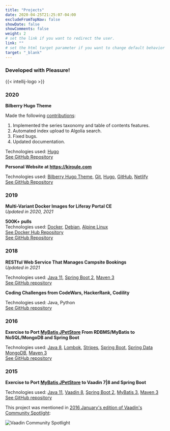 ```yaml
---
title: "Projects"
date: 2020-04-25T21:25:07-04:00
excludeFromTopNav: false
showDate: false
showComments: false
weight: 2
# set the link if you want to redirect the user.
link: ""
# set the html target parameter if you want to change default behavior
target: "_blank"
---
```


### Developed with Pleasure!

{{< intellij-logo >}}

### 2020
**Bilberry Hugo Theme**

Made the following [contributions](https://github.com/Lednerb/bilberry-hugo-theme/commits?author=igor-baiborodine):
1. Implemented the series taxonomy and table of contents features.
2. Automated index upload to Algolia search.
3. Fixed bugs.
4. Updated documentation. 

Technologies used: [Hugo](https://gohugo.io/)\
[See GitHub Repository](https://github.com/Lednerb/bilberry-hugo-theme)

**Personal Website at https://kiroule.com**

Technologies used: [Bilberry Hugo Theme](https://github.com/Lednerb/bilberry-hugo-theme), [Git](https://git-scm.com/), [Hugo](https://gohugo.io/), [GitHub](https://github.com/), [Netlify](https://www.netlify.com/)\
[See GitHub Repository](https://github.com/igor-baiborodine/kiroule.com)
 
### 2019
**Multi-Variant Docker Images for Liferay Portal CE**\
*Updated in 2020, 2021*

**500K+ pulls**\
Technologies used: [Docker](https://www.docker.com/), [Debian](https://www.debian.org/), [Alpine Linux](https://alpinelinux.org/)\
[See Docker Hub Repository](https://hub.docker.com/r/ibaiborodine/liferay-portal-ce)\
[See GitHub Repository](https://github.com/igor-baiborodine/docker-liferay-portal-ce)

### 2018
**RESTful Web Service That Manages Campsite Bookings**\
*Updated in 2021*

Technologies used: [Java 11](https://www.oracle.com/java/technologies/javase-jdk11-downloads.html), [Spring Boot 2](http://projects.spring.io/spring-boot/), [Maven 3](http://maven.apache.org/)\
[See GitHub repository](https://github.com/igor-baiborodine/campsite-booking)

**Coding Challenges from CodeWars, HackerRank, Codility**

Technologies used: Java, Python\
[See GitHub repository](https://github.com/igor-baiborodine/coding-challenges)

### 2016
**Exercise to Port [MyBatis JPetStore](https://github.com/mybatis/jpetstore-6) From RDBMS/MyBatis to NoSQL/MongoDB and Spring Boot**

Technologies used: [Java 8](https://www.oracle.com/java/technologies/javase-jdk8-downloads.html), [Lombok](https://projectlombok.org/), [Stripes](https://stripesframework.atlassian.net/wiki/display/STRIPES/Home), [Spring Boot](http://projects.spring.io/spring-boot/), [Spring Data MongoDB](http://projects.spring.io/spring-data-mongodb/), [Maven 3](http://maven.apache.org/)\
[See GitHub repository](https://github.com/igor-baiborodine/jpetstore-6-spring-data-mongodb)

### 2015
**Exercise to Port [MyBatis JPetStore](https://github.com/mybatis/jpetstore-6) to Vaadin 7|8 and Spring Boot**

Technologies used: [Java 11](https://www.oracle.com/technetwork/java/javase/downloads/jdk11-downloads-5066655.html), [Vaadin 8](https://vaadin.com/home), [Spring Boot 2](http://projects.spring.io/spring-boot/), [MyBatis 3](http://mybatis.org/mybatis-3/), [Maven 3](http://maven.apache.org/)\
[See GitHub repository](https://github.com/igor-baiborodine/jpetstore-6-vaadin-spring-boot)

This project was mentioned in [2016 January's edition of Vaadin's Community Spotlight](https://vaadin.com/blog/community-spotlight-january-2016):

![Vaadin Community Spotlight](/img/content/page/projects/vaadin-community-spotlight.png)
